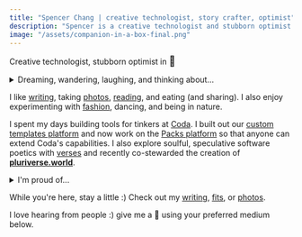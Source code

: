 ```yaml
---
title: "Spencer Chang | creative technologist, story crafter, optimist"
description: "Spencer is a creative technologist and stubborn optimist in San Francisco. He creates playful and intimate software and crafts stories through words and lenses."
image: "/assets/companion-in-a-box-final.png"
---
```


Creative technologist, stubborn optimist in <span style="font-size: 125%;">🌉</span>

<p>
    <details>
        <summary>Dreaming, wandering, laughing, and thinking about...</summary>
        <div>
            <ul class="noPadding">
            <li>
                <b>creative agency</b> <br/> how we can give users more <a href="/posts/take-back-the-future-response">agency</a> in the software they use or are used by every day and what does a healthy relationship with <a href="/posts/technology-paradox">technology look like</a>?
            </li>
            <li>
                <b><a href="https://mmm.page/helena.soft_tech">soft tech</a></b> <br/> how do we create software that encourages tinkering and authentic expression, where making crazy connections is necessary rather than a nuisance?
            </li>
            <li>
                <b>people over systems</b> <br/> what sort of systems do we need to create a society that cares about enabling every person to live with the <a href="/experiments/100posts/privilege-of-dreams">privilege to pursue their dreams</a> and create something that they can truly own?
            </li>
            <li>
                <b>authentic <a href="/experiments/100posts/unstoppable-expression">expression</a></b> <br/> how do we create environments that provide a <a href="/experiments/100posts/low-pressure-contexts">low-pressure context</a> for people to fail and learn and scale that <a href="/experiments/100posts/trust">trust</a> beyond small local communities?
            </li>
            <li>
                <b>living fully</b> <br/> how do we live more fully and <a href="/experiments/100posts/intensity">intensely</a> and learn to trust ourselves to <a href="/experiments/100posts/opportunity">express ourselves</a> without caveats?
            </li>
            </ul>
        </div>
    </details>
</p>


I like <a href="#summaryList">writing</a>, taking <a href="/photos">photos</a>, <a href="https://www.goodreads.com/user/show/93224420-spencer-chang">reading</a>, and eating (and sharing). I also enjoy experimenting with <a href="/fits">fashion</a>, dancing, and being in nature.


I spent my days building tools for tinkers at <a id="coda" href="https://coda.io">Coda</a>. I built out our <a href="/posts/rituals-remixing">custom templates platform</a> and now work on the <a href="https://coda.io/packsbeta">Packs platform</a> so that anyone can extend Coda's capabilities. I also explore soulful, speculative software poetics with <a href="https://verses.xyz" id="verses">verses</a> and recently co-stewarded the creation of <b  id="pluriverse"><a href="https://pluriverse.world">pluriverse.world</a></b>.

<p>
    <details>
    <summary>I'm proud of...</summary>
    <div>
        <ul class="noPadding">
        <li>My <a href="/fits">Fits Stream</a>, an auto-stream of my daily outfits.</li>
        <li><a href="https://pluriverse.world">Towards a Digital Pluriverse</a>: An interactive, participatory essay proposing the "pluriverse" as a new banner for the community to rally around for how we look at imagining a "new web." It is co-created with visitors and readers of the site.</li>
        <li><a href="/experiments/100posts">100 mini-essays</a>: A collection of 100 posts I've written in 2021, comprising personal essays, poems, short stories, and more.</li>
        <li><a href="/posts/everyday-magic">Everyday Magic</a> essay for <a href="https://reboothq.substack.com/">reboot</a></li> on the magic of the technology and why we need to and how we make it accessible to everyone.
        </ul>
    </div>
    </details>
</p>

While you're here, stay a little :) Check out my <a href="/posts">writing</a>, <a href="/fits">fits</a>, or <a href="/photos">photos</a>.

I love hearing from people :) give me a <span class="wave">👋</span> using your preferred medium below.
